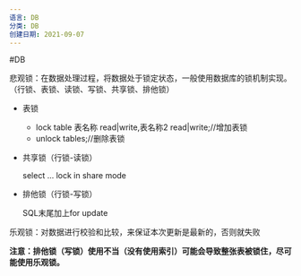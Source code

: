 ```yaml
---
语言: DB
分类: DB
创建日期: 2021-09-07
---
```

#DB 

悲观锁：在数据处理过程，将数据处于锁定状态，一般使用数据库的锁机制实现。（行锁、表锁、读锁、写锁、共享锁、排他锁）

-   表锁
    
    -   lock table 表名称 read|write,表名称2 read|write;//增加表锁
    -   unlock tables;//删除表锁
-   共享锁（行锁-读锁）
    
    select ... lock in share mode
    
-   排他锁（行锁-写锁）
    
    SQL末尾加上for update
    

乐观锁：对数据进行校验和比较，来保证本次更新是最新的，否则就失败

**注意：排他锁（写锁）使用不当（没有使用索引）可能会导致整张表被锁住，尽可能使用乐观锁。**